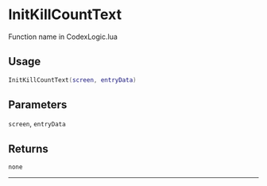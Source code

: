 # InitKillCountText
Function name in CodexLogic.lua
## Usage
```lua
InitKillCountText(screen, entryData)
```
## Parameters
`screen`, `entryData`
## Returns
`none`

---